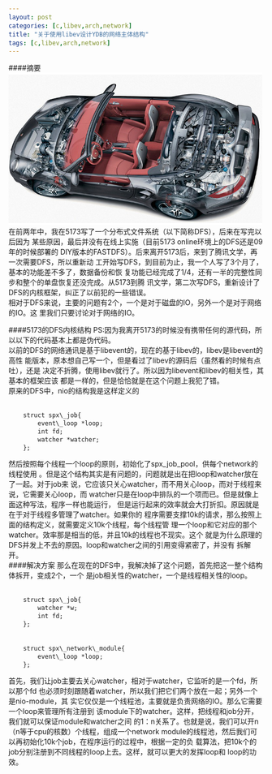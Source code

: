 ```yaml
---
layout: post
categories: [c,libev,arch,network]
title: "关于使用libev设计YDB的网络主体结构"
tags: [c,libev,arch,network]
---
```

####摘要
![car](/img/sol/1.png)
</br>
在前两年中，我在5173写了一个分布式文件系统（以下简称DFS），后来在写完以后因为
某些原因，最后并没有在线上实施（目前5173 online环境上的DFS还是09年的时候部署的
DIY版本的FASTDFS）。后来离开5173后，来到了腾讯文学，再一次需要DFS，所以重新动
工开始写DFS，到目前为止，我一个人写了3个月了，基本的功能差不多了，数据备份和恢
复功能已经完成了1/4，还有一半的完整性同步和整个的单盘恢复还没完成。从5173到腾
讯文学，第二次写DFS，重新设计了DFS的内核框架，纠正了以前犯的一些错误。  
相对于DFS来说，主要的问题有2个，一个是对于磁盘的IO，另外一个是对于网络的IO。这
里我们只要讨论对于网络的IO。  

<!-- more -->
####5173的DFS内核结构
PS:因为我离开5173的时候没有携带任何的源代码，所以以下的代码基本上都是伪代码。  
以前的DFS的网络通讯是基于libevent的，现在的基于libev的，libev是libevent的高性
能版本，原本想自己写一个，但是看过了libev的源码后（虽然看的时候有点吐），还是
决定不折腾，使用libev就行了。所以因为libevent和libev的相关性，其基本的框架应该
都是一样的，但是恰恰就是在这个问题上我犯了错。  
原来的DFS中，nio的结构我是这样定义的  
<pre><code>
    struct spx\_job{
        event\_loop *loop;
        int fd;
        watcher *watcher;
    };
</code></pre>
然后按照每个线程一个loop的原则，初始化了spx_job_pool，供每个network的线程使用
。但是这个结构其实是有问题的，问题就是出在把loop和watcher放在了一起。对于job来
说，它应该只关心watcher，而不用关心loop，而对于线程来说，它需要关心loop，而
watcher只是在loop中排队的一个项而已。但是就像上面这种写法，程序一样也能运行，
但是运行起来的效率就会大打折扣。原因就是在于对于线程多管理了watcher。如果你的
程序需要支撑10k的请求，那么按照上面的结构定义，就需要定义10k个线程，每个线程管
理一个loop和它对应的那个watcher。效率那是相当的低，并且10k的线程也不现实。这个
就是为什么原理的DFS并发上不去的原因。loop和watcher之间的引用变得紧密了，并没有
拆解开。  
####解决方案
那么在现在的DFS中，我解决掉了这个问题，首先把这一整个结构体拆开，变成2个，一个
是job相关性的watcher，一个是线程相关性的loop。  
<pre><code>
    struct spx\_job{
        watcher *w;
        int fd;
    };
</br>
    struct spx\_network\_module{
        event\_loop *loop;
    };
</code></pre>
首先，我们让job主要去关心watcher，相对于watcher，它监听的是一个fd，所以那个fd
也必须时刻跟随着watcher，所以我们把它们两个放在一起；另外一个是nio-module，其
实它仅仅是一个线程池，主要就是负责网络的IO。那么它需要一个loop来管理所有注册到
该module下的watcher。这样，把线程和job分开，我们就可以保证module和watcher之间
的1：n关系了。也就是说，我们可以开n（n等于cpu的核数）个线程，组成一个network
module的线程池，然后我们可以再初始化10k个job，在程序运行的过程中，根据一定的负
载算法，把10k个的job分别注册到不同线程的loop上去。这样，就可以更大的发挥loop和
loop的功效。  


